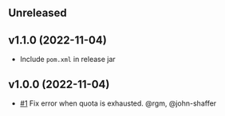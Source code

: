 ## Unreleased

## v1.1.0 (2022-11-04)

- Include `pom.xml` in release jar

## v1.0.0 (2022-11-04)

- [#1](https://github.com/staticweb-io/rate-limit/issues/1) Fix error when quota is exhausted. @rgm, @john-shaffer
